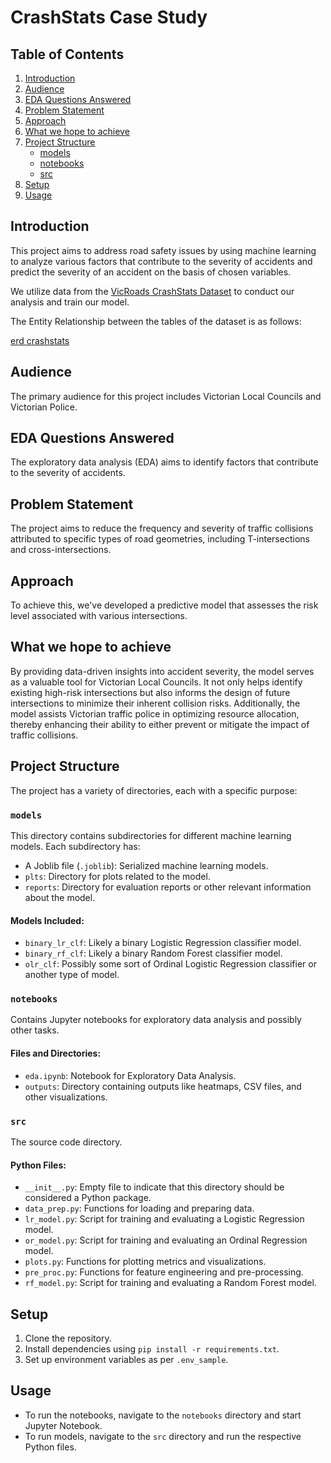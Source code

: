# CrashStats Case Study

## Table of Contents

1. [Introduction](#introduction)
2. [Audience](#audience)
3. [EDA Questions Answered](#eda-questions-answered)
4. [Problem Statement](#problem-statement)
5. [Approach](#approach)
6. [What we hope to achieve](#what-we-hope-to-achieve)
7. [Project Structure](#project-structure)
    - [models](#models)
    - [notebooks](#notebooks)
    - [src](#src)
8. [Setup](#setup)
9. [Usage](#usage)


## Introduction

This project aims to address road safety issues by using machine learning to analyze various factors that contribute to the severity of accidents and predict the severity of an accident on the basis of chosen variables.

We utilize data from the [VicRoads CrashStats Dataset](https://data.vicroads.vic.gov.au/Metadata/Crash%20Stats%20-%20Data%20Extract%20-%20Open%20Data.html) to conduct our analysis and train our model. 

The Entity Relationship between the tables of the dataset is as follows:

[erd crashstats](./data/erd1.png)

## Audience

The primary audience for this project includes Victorian Local Councils and Victorian Police.

## EDA Questions Answered

The exploratory data analysis (EDA) aims to identify factors that contribute to the severity of accidents.

## Problem Statement

The project aims to reduce the frequency and severity of traffic collisions attributed to specific types of road geometries, including T-intersections and cross-intersections. 

## Approach

To achieve this, we've developed a predictive model that assesses the risk level associated with various intersections.

## What we hope to achieve

By providing data-driven insights into accident severity, the model serves as a valuable tool for Victorian Local Councils. It not only helps identify existing high-risk intersections but also informs the design of future intersections to minimize their inherent collision risks. Additionally, the model assists Victorian traffic police in optimizing resource allocation, thereby enhancing their ability to either prevent or mitigate the impact of traffic collisions.

## Project Structure

The project has a variety of directories, each with a specific purpose:

### `models`

This directory contains subdirectories for different machine learning models. Each subdirectory has:

- A Joblib file (`.joblib`): Serialized machine learning models.
- `plts`: Directory for plots related to the model.
- `reports`: Directory for evaluation reports or other relevant information about the model.

#### Models Included:

- `binary_lr_clf`: Likely a binary Logistic Regression classifier model.
- `binary_rf_clf`: Likely a binary Random Forest classifier model.
- `olr_clf`: Possibly some sort of Ordinal Logistic Regression classifier or another type of model.

### `notebooks`

Contains Jupyter notebooks for exploratory data analysis and possibly other tasks.

#### Files and Directories:

- `eda.ipynb`: Notebook for Exploratory Data Analysis.
- `outputs`: Directory containing outputs like heatmaps, CSV files, and other visualizations.

### `src`

The source code directory.

#### Python Files:

- `__init__.py`: Empty file to indicate that this directory should be considered a Python package.
- `data_prep.py`: Functions for loading and preparing data.
- `lr_model.py`: Script for training and evaluating a Logistic Regression model.
- `or_model.py`: Script for training and evaluating an Ordinal Regression model.
- `plots.py`: Functions for plotting metrics and visualizations.
- `pre_proc.py`: Functions for feature engineering and pre-processing.
- `rf_model.py`: Script for training and evaluating a Random Forest model.

## Setup

1. Clone the repository.
2. Install dependencies using `pip install -r requirements.txt`.
3. Set up environment variables as per `.env_sample`.

## Usage

- To run the notebooks, navigate to the `notebooks` directory and start Jupyter Notebook.
- To run models, navigate to the `src` directory and run the respective Python files.





